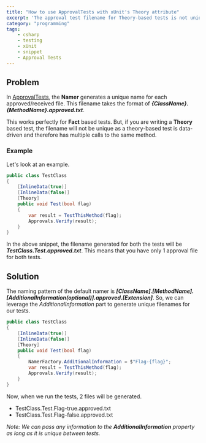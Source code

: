 ```yaml
---
title: "How to use ApprovalTests with xUnit's Theory attribute"
excerpt: 'The approval test filename for Theory-based tests is not unique by default. How can we get generate unique filenames for theory-based approval tests.'
category: "programming"
tags:
    - csharp
    - testing
    - xUnit
    - snippet
    - Approval Tests
---
```


## Problem

In [ApprovalTests](https://github.com/approvals/ApprovalTests.Net), the **Namer** generates a unique name for each approved/received file. This filename takes the format of **_{ClassName}.{MethodName}.approved.txt_**.

This works perfectly for **Fact** based tests. But, if you are writing a **Theory** based test, the filename will not be unique as a theory-based test is data-driven and therefore has multiple calls to the same method.

### Example

Let's look at an example.

```csharp
public class TestClass
{
    [InlineData(true)]
    [InlineData(false)]
    [Theory]
    public void Test(bool flag)
    {
        var result = TestThisMethod(flag);
        Approvals.Verify(result);
    }
}
```

In the above snippet, the filename generated for both the tests will be **_TestClass.Test.approved.txt_**. This means that you have only 1 approval file for both tests.

## Solution

The naming pattern of the default namer is _**[ClassName].[MethodName].[AdditionalInformation(optional)].approved.[Extension]**_. So, we can leverage the _AdditionalInformation_ part to generate unique filenames for our tests.

```csharp
public class TestClass
{
    [InlineData(true)]
    [InlineData(false)]
    [Theory]
    public void Test(bool flag)
    {
        NamerFactory.AdditionalInformation = $"Flag-{flag}";
        var result = TestThisMethod(flag);
        Approvals.Verify(result);
    }
}
```

Now, when we run the tests, 2 files will be generated.

-   TestClass.Test.Flag-true.approved.txt
-   TestClass.Test.Flag-false.approved.txt

_Note: We can pass any information to the **AdditionalInformation** property as long as it is unique between tests._
